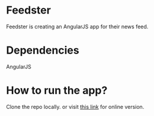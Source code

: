 # Feedster
Feedster is creating an AngularJS app for their news feed.

# Dependencies 
AngularJS 

# How to run the app? 
Clone the repo locally. or visit [this link](https://salma71192.github.io/Feedster---AngularJS/) for online version.

